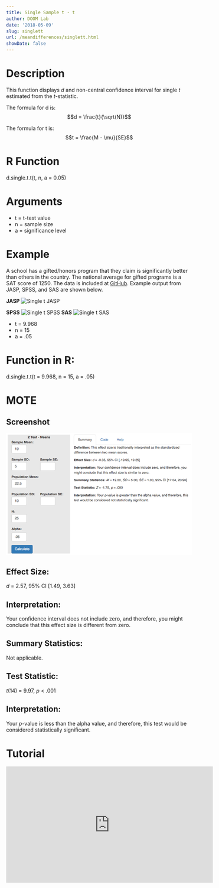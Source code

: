 ```yaml
---
title: Single Sample t - t
author: DOOM Lab
date: '2018-05-09'
slug: singlett
url: /meandifferences/singlett.html
showDate: false
---
```


<script src="//yihui.name/js/math-code.js"></script>
<script async
src="//cdn.bootcss.com/mathjax/2.7.1/MathJax.js?config=TeX-MML-AM_CHTML">
</script>

# Description   

This function displays *d* and non-central confidence interval for single *t* estimated from the *t*-statistic.

The formula for d is: $$d = \frac{t}{\sqrt(N)}$$
 
The formula for t is: $$t = \frac{M - \mu}{SE}$$

# R Function

d.single.t.t(t, n, a = 0.05)

# Arguments 

+ t = t-test value
+ n = sample size
+ a = significance level 

# Example  

A school has a gifted/honors program that they claim is significantly better than others in the country.  The national average for gifted programs is a SAT score of 1250.  The data is included at [GitHub](https://github.com/doomlab/shiny-server/tree/master/MOTE/examples). Example output from JASP, SPSS, and SAS are shown below.

**JASP**
![Single t JASP](https://raw.githubusercontent.com/doomlab/shiny-server/master/MOTE/examples/single%20t%20JASP.png)

**SPSS**
![Single t SPSS](https://raw.githubusercontent.com/doomlab/shiny-server/master/MOTE/examples/single%20t%20SPSS.png)
**SAS**
![Single t SAS](https://raw.githubusercontent.com/doomlab/shiny-server/master/MOTE/examples/single%20t%20SAS.PNG)
 
+ t = 9.968
+ n = 15
+ a = .05

# Function in R: 

d.single.t.t(t = 9.968, n = 15, a = .05)

# MOTE

## Screenshot

![Z-Test Means Screenshot](../images/z-test-means-screen.png)

## Effect Size:

*d* = 2.57, 95% CI [1.49, 3.63]

## Interpretation: 

Your confidence interval does not include zero, and therefore, you might conclude that this effect size is different from zero.

## Summary Statistics: 

Not applicable.

## Test Statistic: 

*t*(14) = 9.97, *p* < .001

## Interpretation: 

Your *p*-value is less than the alpha value, and therefore, this test would be considered statistically significant.

# Tutorial

<iframe width="560" height="315" src="https://www.youtube.com/embed/z2OnOk4_w3E" frameborder="0" allow="autoplay; encrypted-media" allowfullscreen></iframe>
